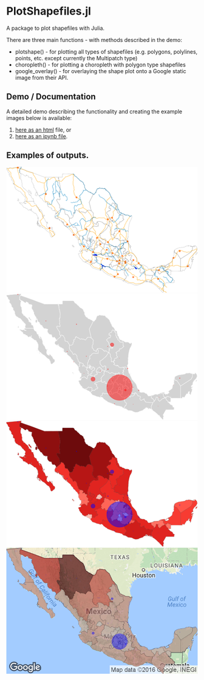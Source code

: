 PlotShapefiles.jl
=================

A package to plot shapefiles with Julia.

There are three main functions - with methods described in the demo:
- plotshape() - for plotting all types of shapefiles (e.g. polygons, polylines, points, etc. except currently the Multipatch type)
- choropleth() - for plotting a choropleth with polygon type shapefiles
- google_overlay() - for overlaying the shape plot onto a Google static image from their API.

## Demo / Documentation

A detailed demo describing the functionality and creating the example images below is available:  
1. [here as an html](http://htmlpreview.github.com/?https://github.com/Wedg/PlotShapefiles.jl/blob/master/demo/PlotShapefiles_Demo1.html) file, or  
2. [here as an ipynb file](demo/PlotShapefiles_Demo1.ipynb).

## Examples of outputs.
![](demo/mexico_shp1.png)
![](demo/mexico_shp2.png)
![](demo/mexico_ch1.png)
![](demo/mexico_google.png)

